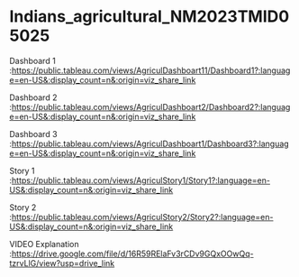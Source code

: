 # Indians_agricultural_NM2023TMID05025

Dashboard 1 :https://public.tableau.com/views/AgriculDashboart11/Dashboard1?:language=en-US&:display_count=n&:origin=viz_share_link

Dashboard 2 :https://public.tableau.com/views/AgriculDashboart2/Dashboard2?:language=en-US&:display_count=n&:origin=viz_share_link

Dashboard 3 :https://public.tableau.com/views/AgriculDashboart1/Dashboard3?:language=en-US&:display_count=n&:origin=viz_share_link

Story 1 :https://public.tableau.com/views/AgriculStory1/Story1?:language=en-US&:display_count=n&:origin=viz_share_link

Story 2 :https://public.tableau.com/views/AgriculStory2/Story2?:language=en-US&:display_count=n&:origin=viz_share_link

VIDEO Explanation :https://drive.google.com/file/d/16R59RElaFv3rCDv9GQxOOwQq-tzrvLlG/view?usp=drive_link
